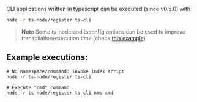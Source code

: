 CLI applications written in typescript can be executed (since v0.5.0) with:

```sh
node -r ts-node/register ts-cli
```

> **Note**
> Some ts-node and tsconfig options can be used to improve transpilation/execution time (check [this example](./tsconfig.json))

## Example executions:

```shell
# No namespace/command: invoke index script
node -r ts-node/register ts-cli

# Execute "cmd" command
node -r ts-node/register ts-cli nms cmd
```
